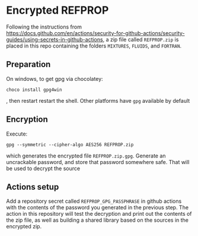 # Encrypted REFPROP 

Following the instructions from https://docs.github.com/en/actions/security-for-github-actions/security-guides/using-secrets-in-github-actions, a zip file called ``REFPROP.zip`` is placed in this repo containing the folders ``MIXTURES``, ``FLUIDS``, and ``FORTRAN``.

## Preparation

On windows, to get gpg via chocolatey:
```
choco install gpg4win
```
, then restart restart the shell. Other platforms have ``gpg`` available by default

## Encryption

Execute:
```
gpg --symmetric --cipher-algo AES256 REFPROP.zip
```
which generates the encrypted file ``REFPROP.zip.gpg``. Generate an uncrackable password, and store that password somewhere safe. That will be used to decrypt the source

## Actions setup

Add a repository secret called ``REFPROP_GPG_PASSPHRASE`` in github actions with the contents of the password you generated in the previous step. The action in this repository will test the decryption and print out the contents of the zip file, as well as building a shared library based on the sources in the encrypted zip.